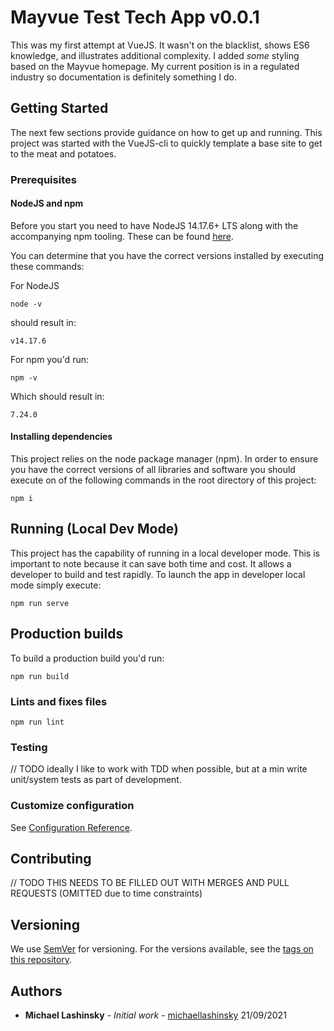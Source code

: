 # Mayvue Test Tech App v0.0.1
This was my first attempt at VueJS. It wasn't on the blacklist, shows ES6 knowledge, and illustrates additional complexity. I added _some_ styling based on the Mayvue homepage. My current position is in a regulated industry so documentation is definitely something I do.
## Getting Started

The next few sections provide guidance on how to get up and running. This project was started with the VueJS-cli to quickly template a base site to get to the meat and potatoes.

### Prerequisites

#### NodeJS and npm
Before you start you need to have NodeJS 14.17.6+ LTS along with the accompanying npm tooling.  These can be found [here](https://nodejs.org/).

You can determine that you have the correct versions installed by executing these commands:

For NodeJS
```
node -v
```

should result in:
```
v14.17.6
```

For npm you'd run:
```
npm -v
```
Which should result in:
```
7.24.0
```

#### Installing dependencies
This project relies on the node package manager (npm).  In order to ensure you have the correct versions of all libraries and software you should execute on of the following commands in the root directory of this project:

```
npm i
```

## Running (Local Dev Mode)

This project has the capability of running in a local developer mode.  This is important to note because it can save both time and cost.  It allows a developer to build and test rapidly.  To launch the app in developer local mode simply execute:

```
npm run serve
```

## Production builds
To build a production build you'd run:
```
npm run build
```

### Lints and fixes files
```
npm run lint
```

### Testing
// TODO ideally I like to work with TDD when possible, but at a min write unit/system tests as part of development.

### Customize configuration
See [Configuration Reference](https://cli.vuejs.org/config/).

## Contributing

// TODO THIS NEEDS TO BE FILLED OUT WITH MERGES AND PULL REQUESTS (OMITTED due to time constraints)

## Versioning

We use [SemVer](http://semver.org/) for versioning. For the versions available, see the [tags on this repository](https://gitlab.ta.philips.com/ehdma/cms-client-api/tags).

## Authors

* **Michael Lashinsky** - *Initial work* - [michaellashinsky](https://github.com/michaellashinsky) 21/09/2021